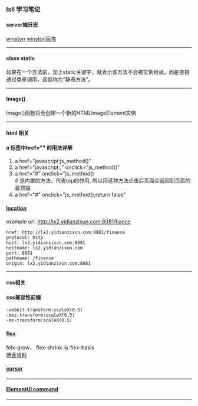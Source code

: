 ### lxII 学习笔记

#### server端日志
[winston](https://github.com/winstonjs/winston)
[winston简书](https://www.jianshu.com/p/1f61a9851780)
***

#### class static
如果在一个方法前，加上static关键字，就表示该方法不会被实例继承，而是直接通过类来调用，这就称为“静态方法”。
***

#### Image()
Image()函数将会创建一个新的HTMLImageElement实例
***

#### html 相关

#### a 标签中href="" 的用法详解
1. a href="javascript:js_method()"
2. a href="javascript:;" onclick="js_method()"
3. a href="#" onclick="js_method()  
\# 是内置的方法，代表top的作用, 所以用这种方法点击后页面会返回到页面的最顶端
4. a href="#" onclick="js_method();return false"


#### [location](https://developer.mozilla.org/en-US/docs/Web/API/Location)
example url: http://lx2.yidianzixun.com:8081/fiance
```
href: http://lx2.yidianzixun.com:8081/finance
protocol: http
host: lx2.yidianzixun.com:8081
hostname: lx2.yidianzixun.com
port: 8081
pathname: /finance
origin: lx2.yidianzixun.com:8081
```
***

#### css相关

#### css兼容性前缀
```
-webkit-transform:scaleX(0.5)
-moz-transform:scaleX(0.5)
-ms-transform:scaleX(0.5)
```

#### [flex](https://developer.mozilla.org/zh-CN/docs/Web/CSS/flex)
felx-grow、 flex-shrink 与 flex-basis  
[博客资料](https://zh.learnlayout.com/flexbox.html)

#### [cursor](https://developer.mozilla.org/zh-CN/docs/Web/CSS/cursor)
***

#### [ElementUI command](https://element.eleme.io/#/zh-CN/component/dropdown)
***